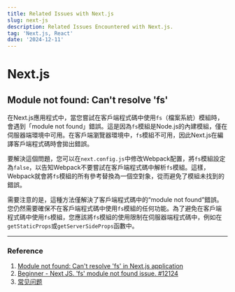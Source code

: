 ```yaml
---
title: Related Issues with Next.js
slug: next-js
description: Related Issues Encountered with Next.js.
tag: 'Next.js, React'
date: '2024-12-11'
---
```

# Next.js
## Module not found: Can't resolve 'fs'

在Next.js應用程式中，當您嘗試在客戶端程式碼中使用`fs`（檔案系統）模組時，會遇到「module not found」錯誤。這是因為`fs`模組是Node.js的內建模組，僅在伺服器端環境中可用。在客戶端瀏覽器環境中，`fs`模組不可用，因此Next.js在編譯客戶端程式碼時會拋出錯誤。

要解決這個問題，您可以在`next.config.js`中修改Webpack配置，將`fs`模組設定為`false`，以告知Webpack不要嘗試在客戶端程式碼中解析`fs`模組。這樣，Webpack就會將`fs`模組的所有參考替換為一個空對象，從而避免了模組未找到的錯誤。

需要注意的是，這種方法僅解決了客戶端程式碼中的“module not found”錯誤。您仍然需要確保不在客戶端程式碼中使用`fs`模組的任何功能。為了避免在客戶端程式碼中使用`fs`模組，您應該將`fs`模組的使用限制在伺服器端程式碼中，例如在`getStaticProps`或`getServerSideProps`函數中。


---
### Reference
1. [Module not found: Can't resolve 'fs' in Next.js application](https://stackoverflow.com/questions/64926174/module-not-found-cant-resolve-fs-in-next-js-application)
2. [Beginner - Next JS. 'fs' module not found issue. #12124](https://github.com/vercel/next.js/discussions/12124)
3. [常见问题](https://next.gujiakai.top/solutions.html)
